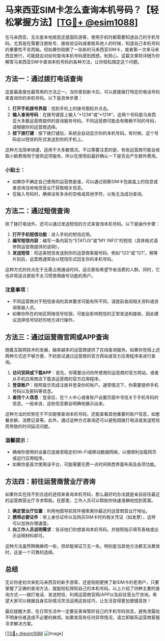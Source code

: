# 马来西亚SIM卡怎么查询本机号码？【轻松掌握方法】[[TG💪+ @esim1088](https://t.me/s/esim1088)]

在马来西亚，无论是本地居民还是国际游客，使用手机时都需要知道自己的手机号码。尤其是在需要注册账号、接收验证码或者联系他人的时候，知道自己本机号码的重要性不言而喻。但如果你刚换了一张新的马来西亚SIM卡，或者第一次来马来西亚旅行，可能就会对如何查询本机号码感到困惑。别担心，这篇文章将详细为你解答马来西亚SIM卡查询本机号码的各种方法，让你轻松搞定这个问题。

## 方法一：通过拨打电话查询

这是最直接也最常用的方法之一。当你拿到新卡后，可以直接拨打特定的电话号码来查询你的本机号码。以下是具体步骤：

1. **打开手机拨号界面**：找到手机上的拨号图标并点击。
2. **输入查询号码**：在拨号键盘上输入“*123#”或“*121#”。这两个号码是马来西亚大多数运营商提供的查询服务号码。不同运营商可能会有略微不同的号码，请根据你的运营商选择。
3. **按下拨打键**：按下拨打键后，系统会自动显示你的本机号码。有时候，这个号码会以短信的形式发送到你的手机上。

这种方法简单快捷，适用于大多数情况。不过需要注意的是，有些运营商可能会收取小额费用用于提供这项服务，所以在使用前最好确认一下是否会产生额外费用。

### 小贴士：
- 如果你不确定自己使用的运营商是谁，可以通过观察SIM卡包装盒上的信息或者咨询当地电信营业厅获取相关信息。
- 在输入号码时，确保没有多余的空格或其他字符，以免无法成功查询。

## 方法二：通过短信查询

除了拨打电话外，还可以通过发送短信的方式来查询本机号码。以下是操作步骤：

1. **打开手机短信功能**：进入手机的短信应用。
2. **编写短信内容**：编写一条内容为“STATUS”或“MY INFO”的短信（具体格式请参照运营商提供的说明）。
3. **发送短信**：将这条短信发送到你的运营商客服号码，例如“123”或“121”。稍等片刻后，运营商通常会以短信形式回复你的本机号码。

这种方式的优点在于无需占用通话时间，适合那些希望节省话费的人群。同时，它也非常适合那些不太习惯使用拨号功能的用户。

### 注意事项：
- 不同运营商对于短信查询的具体要求可能有所不同，请提前查阅相关资料或咨询客服人员。
- 如果你所在的地区网络信号较弱，可能会影响短信的正常发送和接收，因此建议选择信号较好的地方进行操作。

## 方法三：通过运营商官网或APP查询

随着互联网技术的发展，越来越多的运营商提供了在线查询服务。如果你觉得上述两种方式还不够方便，不妨尝试通过运营商的官方网站或官方应用程序来进行查询。

1. **访问官网或下载APP**：首先，你需要访问你所使用的运营商的官方网站，或者从手机应用商店下载该运营商的官方应用程序。
2. **登录账户**：按照提示完成注册并登录你的账户。通常情况下，你需要提供手机号码以及密码等信息。
3. **查找个人信息**：登录后，在个人中心或者账户设置页面中寻找关于手机号码的信息。一般来说，这些信息都会明确地展示出来。

这种方法的优势在于不仅能够查询本机号码，还能查看其他重要的账户信息，如套餐余额、消费记录等。此外，通过这种方式查询还可以避免因拨打电话或发送短信而导致的时间延迟问题。

### 温馨提示：
- 确保你使用的设备已连接至稳定的Wi-Fi或移动数据网络，以便顺利加载网页或运行应用程序。
- 如果你是首次使用该平台，可能需要花费一点时间熟悉界面布局及各项功能。

## 方法四：前往运营商营业厅咨询

如果你实在找不到合适的途径来查询本机号码，那么最好的办法就是亲自前往最近的运营商营业厅寻求帮助。在那里，工作人员可以帮助你快速准确地找到答案。

1. **确定营业厅位置**：利用地图导航软件搜索离你最近的运营商营业厅地址。
2. **携带必要证件**：带上身份证件以及购买SIM卡时的相关凭证（如发票），这样可以加快办理速度。
3. **向工作人员说明需求**：告诉他们你想查询本机号码，并按照指示填写表格或出示证明材料即可。

这种方法虽然稍微麻烦一些，但却能保证万无一失。特别是当其他方法都无法奏效时，这是一个可靠的选择。

## 总结

无论你是初次来到马来西亚的新手游客，还是刚刚更换了新SIM卡的老用户，只要掌握了正确的查询方法，就能轻松得知自己的本机号码。以上介绍了四种主要的查询方式——拨打电话、发送短信、利用运营商官网/APP以及前往营业厅咨询。希望大家可以根据自身实际情况灵活运用这些技巧，让生活变得更加便捷高效！

最后提醒大家，在日常生活中一定要妥善保管好自己的手机号码信息，避免泄露给不明身份者造成不必要的麻烦。如果发现有任何异常情况，请立即联系运营商客服寻求解决方案。

[[TG💪+ @esim1088](https://t.me/s/esim1088) ![Image](https://i.postimg.cc/4NQfJmqS/Snipaste-2025-05-13-00-14-12.png)]